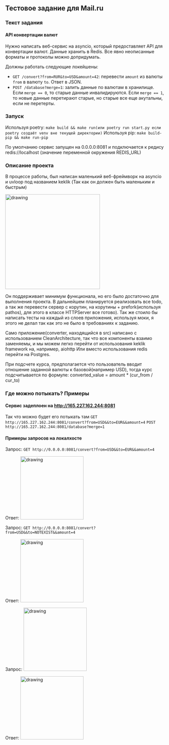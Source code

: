 ## Тестовое задание для Mail.ru

### Текст задания 

#### API конвертации валют

Нужно написать веб-сервис на asyncio, который предоставляет API для конвертации валют. Данные хранить в Redis. Все явно неописанные форматы и протоколы можно допридумать.

Должны работать следующие локейшены:

* `GET /convert?from=RUR&to=USD&amount=42`: перевести `amount` из валюты `from` в валюту `to`. Ответ в JSON.
* `POST /database?merge=1`: залить данные по валютам в хранилище. Если `merge == 0`, то старые данные инвалидируются. Если `merge == 1`, то новые данные перетирают старые, но старые все еще акутальны, если не перетерты.

### Запуск
Используя poetry: ```make build && make run(или poetry run start.py если poetry создаёт venv вне текущей директории)```
Используя pip: ```make build-pip && make run-pip``` 

По умолчанию сервис запущен на 0.0.0.0:8081 и подключается к редису redis://localhost (значение переменной окружения REDIS_URL) 

### Описание проекта
В процессе работы, был написан маленький веб-фреймворк на asyncio и uvloop под названием keklik
(Так как он должен быть маленьким и быстрым) 

<img src="https://media.izi.travel/263fc413-3ed9-44da-a34c-f86a9ffd0ac6/5b3b0d27-03a6-46f0-9fbd-dbf237a4136f_800x600.jpg" alt="drawing" width="300"/> 

Он поддерживает минимум функционала, но его было достаточно для выполнения проекта. 
В дальнейшем планируется реализовать все todo, а так же перевести сервер с корутин, на корутины + prefork(используя pathos), для этого в классе HTTPServer все готово).
Так же стоило бы написать тесты на каждый из слоев приложения, используя моки, я этого не делал так как это не было в требованиях к заданию.

Само приложение(converter, находящийся в src) написано с использованием CleanArchitecture, 
так что все компоненты взаимо заменяемы, и мы можем легко перейти от использования keklik framework на, например, aiohttp Или вместо использования redis перейти на Postgres.

При подсчете курса, предполагается что пользователь вводит отношение заданной валюты к базовой(например USD), тогда курс подсчитывается по формуле:
converted_value = amount * (cur_from / cur_to)

### Где можно потыкать? Примеры

#### <b>Сервиc задеплоен на http://165.227.162.244:8081 </b>
Так что можно будет его потыкать там
```GET http://165.227.162.244:8081/convert?from=USD&&to=EUR&&amount=4```
```POST http://165.227.162.244:8081/database?merge=1```

#### Примеры запросов на локалхосте


Запрос: ```GET http://0.0.0.0:8081/convert?from=USD&&to=EUR&&amount=4``` 

Ответ:  <img src="https://cdn1.savepice.ru/uploads/2020/11/12/92cf266a8abbc885ae8bfd7ee9c7b3cd-full.png" alt="drawing" width="200"/> 

Запрос: ```GET http://0.0.0.0:8081/convert?from=USD&&to=NOTEXIST&&amount=4``` 

Ответ:  <img src="https://cdn1.savepice.ru/uploads/2020/11/12/2fc80d534a312c5ffe2521dfad244c4c-full.png" alt="drawing" width="200"/> 

Запрос: <img src="https://cdn1.savepice.ru/uploads/2020/11/12/8b56a6e95c494ddb6062d03bfaf8be45-full.png" alt="drawing" width="200"/>  

Ответ: <img src="https://cdn1.savepice.ru/uploads/2020/11/12/c863742e51514918bb361101dc07196a-full.png" alt="drawing" width="200"/>  

